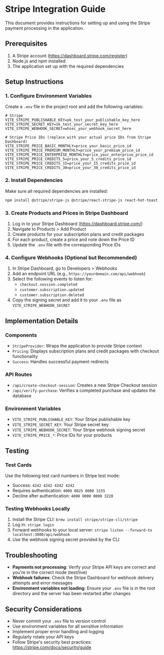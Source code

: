 # Stripe Integration Guide

This document provides instructions for setting up and using the Stripe payment processing in the application.

## Prerequisites

1. A Stripe account (https://dashboard.stripe.com/register)
2. Node.js and npm installed
3. The application set up with the required dependencies

## Setup Instructions

### 1. Configure Environment Variables

Create a `.env` file in the project root and add the following variables:

```
# Stripe
VITE_STRIPE_PUBLISHABLE_KEY=pk_test_your_publishable_key_here
VITE_STRIPE_SECRET_KEY=sk_test_your_secret_key_here
VITE_STRIPE_WEBHOOK_SECRET=whsec_your_webhook_secret_here

# Stripe Price IDs (replace with your actual price IDs from Stripe Dashboard)
VITE_STRIPE_PRICE_BASIC_MONTHLY=price_your_basic_price_id
VITE_STRIPE_PRICE_PREMIUM_MONTHLY=price_your_premium_price_id
VITE_STRIPE_PRICE_ENTERPRISE_MONTHLY=price_your_enterprise_price_id
VITE_STRIPE_PRICE_CREDITS_5=price_your_5_credits_price_id
VITE_STRIPE_PRICE_CREDITS_15=price_your_15_credits_price_id
VITE_STRIPE_PRICE_CREDITS_30=price_your_30_credits_price_id
```

### 2. Install Dependencies

Make sure all required dependencies are installed:

```bash
npm install @stripe/stripe-js @stripe/react-stripe-js react-hot-toast
```

### 3. Create Products and Prices in Stripe Dashboard

1. Log in to your Stripe Dashboard (https://dashboard.stripe.com/)
2. Navigate to Products > Add Product
3. Create products for your subscription plans and credit packages
4. For each product, create a price and note down the Price ID
5. Update the `.env` file with the corresponding Price IDs

### 4. Configure Webhooks (Optional but Recommended)

1. In Stripe Dashboard, go to Developers > Webhooks
2. Add an endpoint URL (e.g., `https://yourdomain.com/api/webhook`)
3. Select the following events to listen for:
   - `checkout.session.completed`
   - `customer.subscription.updated`
   - `customer.subscription.deleted`
4. Copy the signing secret and add it to your `.env` file as `VITE_STRIPE_WEBHOOK_SECRET`

## Implementation Details

### Components

- `StripeProvider`: Wraps the application to provide Stripe context
- `Pricing`: Displays subscription plans and credit packages with checkout functionality
- `Success`: Handles successful payment redirects

### API Routes

- `/api/create-checkout-session`: Creates a new Stripe Checkout session
- `/api/verify-purchase`: Verifies a completed purchase and updates the database

### Environment Variables

- `VITE_STRIPE_PUBLISHABLE_KEY`: Your Stripe publishable key
- `VITE_STRIPE_SECRET_KEY`: Your Stripe secret key
- `VITE_STRIPE_WEBHOOK_SECRET`: Your Stripe webhook signing secret
- `VITE_STRIPE_PRICE_*`: Price IDs for your products

## Testing

### Test Cards

Use the following test card numbers in Stripe test mode:

- Success: `4242 4242 4242 4242`
- Requires authentication: `4000 0025 0000 3155`
- Decline after authentication: `4000 0000 0000 3220`

### Testing Webhooks Locally

1. Install the Stripe CLI: `brew install stripe/stripe-cli/stripe`
2. Log in: `stripe login`
3. Forward webhooks to your local server: `stripe listen --forward-to localhost:3000/api/webhook`
4. Use the webhook signing secret provided by the CLI

## Troubleshooting

- **Payments not processing**: Verify your Stripe API keys are correct and you're in the correct mode (test/live)
- **Webhook failures**: Check the Stripe Dashboard for webhook delivery attempts and error messages
- **Environment variables not loading**: Ensure your `.env` file is in the root directory and the server has been restarted after changes

## Security Considerations

- Never commit your `.env` file to version control
- Use environment variables for all sensitive information
- Implement proper error handling and logging
- Regularly rotate your API keys
- Follow Stripe's security best practices: https://stripe.com/docs/security/guide
